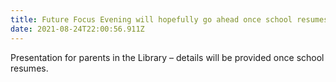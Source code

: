 ```yaml
---
title: Future Focus Evening will hopefully go ahead once school resumes
date: 2021-08-24T22:00:56.911Z
---
```

Presentation for parents in the Library – details will be provided once school resumes.
